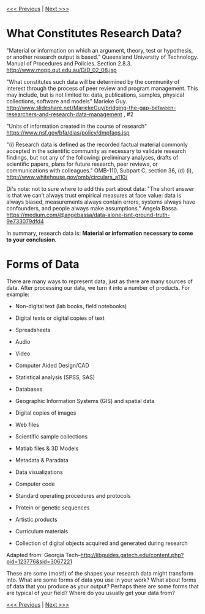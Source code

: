 [<<< Previous](README.md) | [Next >>>](stages.md)

# What Constitutes Research Data?

"Material or information on which an argument, theory, test or hypothesis, or another research output is based."
Queensland University of Technology. Manual of Procedures and Policies. Section 2.8.3. http://www.mopp.qut.edu.au/D/D_02_08.jsp

"What constitutes such data will be determined by the community of interest through the process of peer review and program management. This may include, but is not limited to: data, publications, samples, physical collections, software and models"
Marieke Guy. http://www.slideshare.net/MariekeGuy/bridging-the-gap-between-researchers-and-research-data-management , #2

"Units of information created in the course of research"
https://www.nsf.gov/bfa/dias/policy/dmpfaqs.jsp

"(i) Research data is defined as the recorded factual material commonly accepted in the scientific community as necessary to validate research findings, but not any of the following: preliminary analyses, drafts of scientific papers, plans for future research, peer reviews, or communications with colleagues."
OMB-110, Subpart C, section 36, (d) (i), http://www.whitehouse.gov/omb/circulars_a110/

Di's note: not to sure where to add this part about data:
"The short answer is that we can’t always trust empirical measures at face value: data is always biased, measurements always contain errors, systems always have confounders, and people always make assumptions." Angela Bassa. https://medium.com/@angebassa/data-alone-isnt-ground-truth-9e733079dfd4

In summary, research data is:
**Material or information necessary to come to your conclusion.**

# Forms of Data

There are many ways to represent data, just as there are many sources of data. After processing our data, we turn it into a number of products. For example:

* Non-digital text (lab books, field notebooks)

* Digital texts or digital copies of text

* Spreadsheets

* Audio

* Video

* Computer Aided Design/CAD

* Statistical analysis (SPSS, SAS)

* Databases

* Geographic Information Systems (GIS) and spatial data

* Digital copies of images

* Web files

* Scientific sample collections

* Matlab files & 3D Models

* Metadata & Paradata

* Data visualizations

* Computer code

* Standard operating procedures and protocols

* Protein or genetic sequences

* Artistic products

* Curriculum materials

* Collection of digital objects acquired and generated during research

Adapted from: Georgia Tech–http://libguides.gatech.edu/content.php?pid=123776&sid=3067221

These are some (most!) of the shapes your research data might transform into. What are some forms of data you use in your work? What about forms of data that you produce as your output? Perhaps there are some forms that are typical of your field? Where do you usually get your data from?





[<<< Previous](README.md) | [Next >>>](stages.md)
